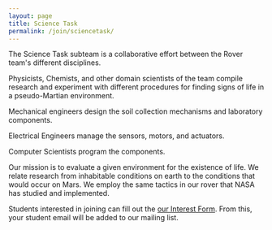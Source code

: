 ```yaml
---
layout: page 
title: Science Task
permalink: /join/sciencetask/
---
```


<!-- Pic -->

The Science Task subteam is a collaborative effort between the Rover team's different disciplines.

Physicists, Chemists, and other domain scientists of the team compile research and experiment with different procedures for finding signs of life in a pseudo-Martian environment.

Mechanical engineers design the soil collection mechanisms and laboratory components.

Electrical Engineers manage the sensors, motors, and actuators.

Computer Scientists program the components.

Our mission is to evaluate a given environment for the existence of life. We relate research from inhabitable conditions on earth to the conditions that would occur on Mars. We employ the same tactics in our rover that NASA has studied and implemented.

Students interested in joining can fill out the [our Interest Form](https://forms.office.com/Pages/ResponsePage.aspx?id=kDOH6hyMMUKnmWtaAjWy5p6spiA05yZBk7bWP9yzOp9UN0ZYTUhCOU02VlFQMVRPUEc2Mk1aQjlTRS4u). From this, your student email will be added to our mailing list. 
